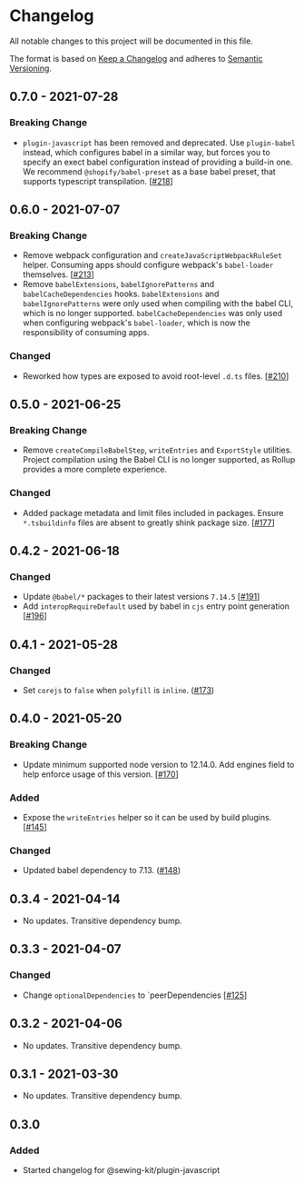 # Changelog

All notable changes to this project will be documented in this file.

The format is based on [Keep a Changelog](http://keepachangelog.com/en/1.0.0/)
and adheres to [Semantic Versioning](http://semver.org/spec/v2.0.0.html).

<!-- ## Unreleased -->

## 0.7.0 - 2021-07-28

### Breaking Change

- `plugin-javascript` has been removed and deprecated. Use `plugin-babel` instead, which configures babel in a similar way, but forces you to specify an exect babel configuration instead of providing a build-in one. We recommend `@shopify/babel-preset` as a base babel preset, that supports typescript transpilation. [[#218](https://github.com/Shopify/sewing-kit-next/pull/218)]

## 0.6.0 - 2021-07-07

### Breaking Change

- Remove webpack configuration and `createJavaScriptWebpackRuleSet` helper. Consuming apps should configure webpack's `babel-loader` themselves. [[#213](https://github.com/Shopify/sewing-kit-next/pull/213)]
- Remove `babelExtensions`, `babelIgnorePatterns` and `babelCacheDependencies` hooks. `babelExtensions` and `babelIgnorePatterns` were only used when compiling with the babel CLI, which is no longer supported. `babelCacheDependencies` was only used when configuring webpack's `babel-loader`, which is now the responsibility of consuming apps.

### Changed

- Reworked how types are exposed to avoid root-level `.d.ts` files. [[#210](https://github.com/Shopify/sewing-kit-next/pull/210)]

## 0.5.0 - 2021-06-25

### Breaking Change

- Remove `createCompileBabelStep`, `writeEntries` and `ExportStyle` utilities. Project compilation using the Babel CLI is no longer supported, as Rollup provides a more complete experience.

### Changed

- Added package metadata and limit files included in packages. Ensure `*.tsbuildinfo` files are absent to greatly shink package size. [[#177](https://github.com/Shopify/sewing-kit-next/pull/177)]

## 0.4.2 - 2021-06-18

### Changed

- Update `@babel/*` packages to their latest versions `7.14.5` [[#191](https://github.com/Shopify/sewing-kit-next/pull/191)]
- Add `interopRequireDefault` used by babel in `cjs` entry point generation [[#196](https://github.com/Shopify/sewing-kit-next/pull/196)]

## 0.4.1 - 2021-05-28

### Changed

- Set `corejs` to `false` when `polyfill` is `inline`. ([#173](https://github.com/Shopify/sewing-kit-next/pull/173))

## 0.4.0 - 2021-05-20

### Breaking Change

- Update minimum supported node version to 12.14.0. Add engines field to help enforce usage of this version. [[#170](https://github.com/Shopify/sewing-kit-next/pull/170)]

### Added

- Expose the `writeEntries` helper so it can be used by build plugins. [[#145](https://github.com/Shopify/sewing-kit-next/pull/145)]

### Changed

- Updated babel dependency to 7.13. ([#148](https://github.com/Shopify/sewing-kit-next/pull/148))

## 0.3.4 - 2021-04-14

- No updates. Transitive dependency bump.

## 0.3.3 - 2021-04-07

### Changed

- Change `optionalDependencies` to `peerDependencies [[#125](https://github.com/Shopify/sewing-kit-next/pull/125/files)]

## 0.3.2 - 2021-04-06

- No updates. Transitive dependency bump.

## 0.3.1 - 2021-03-30

- No updates. Transitive dependency bump.

## 0.3.0

### Added

- Started changelog for @sewing-kit/plugin-javascript
